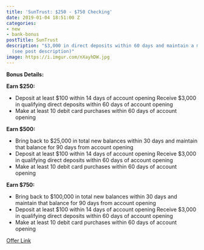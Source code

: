```yaml
---
title: 'SunTrust: $250 - $750 Checking'
date: 2019-01-04 18:51:00 Z
categories:
- new
- bank-bonus
postTitle: SunTrust
description: "$3,000 in direct deposits within 60 days and maintain a minimum balance
  (see post description)"
image: https://i.imgur.com/nXayhDW.jpg
---
```


**Bonus Details:**


**Earn $250:**
* Deposit at least $100 within 14 days of account opening
Receive $3,000 in qualifying direct deposits within 60 days of account opening
* Make at least 10 debit card purchases within 60 days of account opening

**Earn $500:**
* Bring back to $25,000 in total new balances within 30 days and maintain that balance for 90 days from account opening
* Deposit at least $100 within 14 days of account opening
Receive $3,000 in qualifying direct deposits within 60 days of account opening
* Make at least 10 debit card purchases within 60 days of account opening

**Earn $750:**
* Bring back to $100,000 in total new balances within 30 days and maintain that balance for 90 days from account opening
* Deposit at least $100 within 14 days of account opening
Receive $3,000 in qualifying direct deposits within 60 days of account opening
* Make at least 10 debit card purchases within 60 days of account opening

[Offer Link](https://www.suntrust.com/lp/checking-offer)

